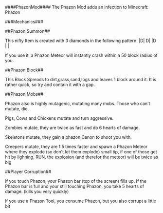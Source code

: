 ####PhazonMod####
The Phazon Mod adds an infection to Minecraft: Phazon

###Mechanics###

##Phazon Summon##

This nifty Item is created with 3 diamonds in the following pattern:
 |D|
D| |D
 | | 

If you use it, a Phazon Meteor will instantly crash within a 50 block radius of you.

##Phazon Block##

This Block Spreads to dirt,grass,sand,logs and leaves 1 block around it.
It is rather quick, so try and contain it with a gap.

##Phazon Mobs##

Phazon also is highly mutagenic, mutating many mobs. Those who can't mutate, die.

Pigs, Cows and Chickens mutate and turn aggressive.

Zombies mutate, they are twice as fast and do 6 hearts of damage.

Skeletons mutate, they gain a phazon Canon to shoot you with.

Creepers mutate, they are 1.5 times faster and spawn a Phazon Meteor where they explode
(so don't let them explode)
small tip, if one of those get hit by lighning, RUN, the explosion (and therefor the meteor) will be twice as big

##Player Corruption##

If you touch Phazon, your Phazon bar (top of the screen) fills up.
If the Phazon bar is full and your still touching Phazon, you take 5 hearts of damage. (kills you very quickly)

If you use a Phazon Tool, you consume Phazon, but you also corrupt a little bit
